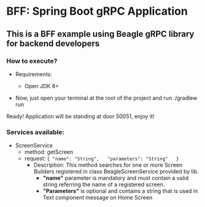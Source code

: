 # BFF: Spring Boot gRPC Application

## This is a BFF example using Beagle gRPC library for backend developers

### How to execute?

- Requirements:
    - Open JDK 8+


- Now, just open your terminal at the root of the project and run ./gradlew run

Ready! Application will be standing at door 50051, enjoy it!

### Services available:

- ScreenService
    - method: getScreen
    - request: ```{
      "name": "String",  
      "parameters": "String"  
      }```
        - Description: This method searches for one or more Screen Builders registered in class BeagleScreenService provided by lib.
            - **"name"** parameter is mandatory and must contain a valid string referring the name of a registered screen.
            - **"Parameters"** is optional and contains a string that is used in Text component message on Home Screen